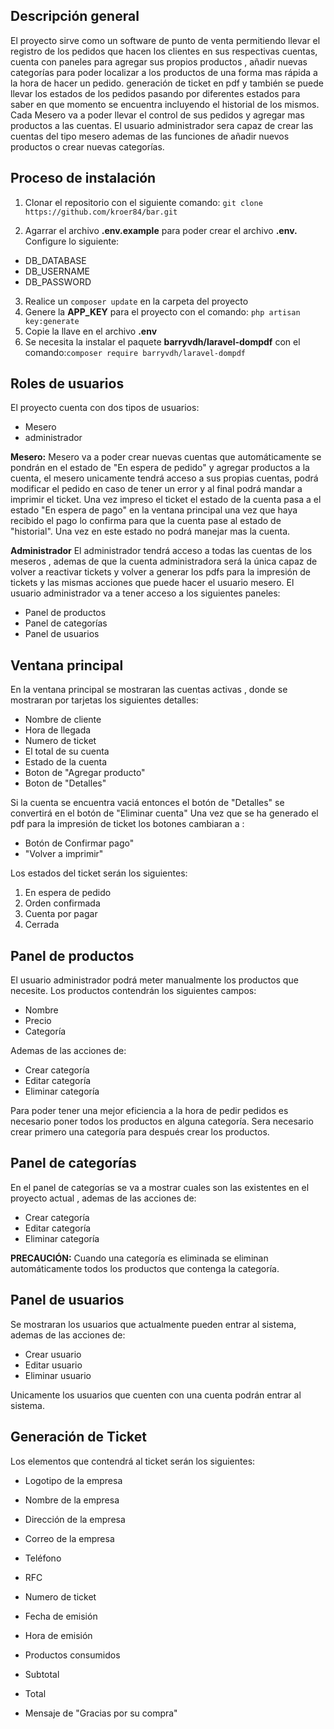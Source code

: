 ## Descripción general
El proyecto sirve como un software de punto de venta permitiendo llevar el registro de los pedidos que hacen los clientes 
en sus respectivas cuentas, cuenta con paneles para agregar sus propios productos , añadir nuevas categorías para poder
localizar a los productos de una forma mas rápida a la hora de hacer un pedido. generación de ticket en pdf y también se puede llevar los estados de los pedidos pasando por diferentes estados para saber en que momento se encuentra incluyendo el historial de los mismos.
Cada Mesero va a poder llevar el control de sus pedidos y agregar mas productos a las cuentas.
El usuario administrador sera capaz de crear las cuentas del tipo mesero ademas de las funciones de añadir nuevos productos o crear nuevas categorías.

## Proceso de instalación

1. Clonar el repositorio con el siguiente comando: ```git clone https://github.com/kroer84/bar.git```

2. Agarrar el archivo **.env.example** para poder crear el archivo **.env.** Configure lo siguiente: 
* DB_DATABASE
* DB_USERNAME
* DB_PASSWORD

3. Realice un ```composer update``` en la carpeta del proyecto
4. Genere la **APP_KEY** para el proyecto con el comando: ```php artisan key:generate```
5. Copie la llave en el archivo **.env**
6. Se necesita la instalar el paquete **barryvdh/laravel-dompdf** con el comando:```composer require barryvdh/laravel-dompdf```

## Roles de usuarios
El proyecto cuenta con dos tipos de usuarios:
* Mesero
* administrador

**Mesero:** Mesero va a poder crear nuevas cuentas que automáticamente se pondrán en el estado de "En espera de pedido" y agregar productos a la cuenta, el mesero unicamente tendrá acceso a sus propias cuentas, podrá modificar el pedido en caso de tener un error y al final podrá mandar a imprimir el ticket. Una vez impreso el ticket el estado de la cuenta pasa a el estado "En espera de pago" en la ventana principal una vez que haya recibido el pago lo confirma para que la cuenta pase al estado de "historial". Una vez en este estado no podrá manejar mas la cuenta.

**Administrador**
El administrador tendrá acceso a todas las cuentas de los meseros , ademas de que la cuenta administradora será la única capaz de volver a reactivar tickets y volver a generar los pdfs para la impresión de tickets y las mismas acciones que puede hacer el usuario mesero.
El usuario administrador va a tener acceso a los siguientes paneles:
* Panel de productos
* Panel de categorías
* Panel de usuarios

## Ventana principal 
En la ventana principal se mostraran las cuentas activas , donde se mostraran por tarjetas los siguientes detalles:
* Nombre de cliente
* Hora de llegada
* Numero de ticket
* El total de su cuenta
* Estado de la cuenta
* Boton de "Agregar producto"
* Boton de "Detalles"

Si la cuenta se encuentra vaciá entonces el botón de "Detalles" se convertirá en el botón de "Eliminar cuenta"
Una vez que se ha generado el pdf para la impresión de ticket los botones cambiaran a :
* Botón de Confirmar pago"
* "Volver a imprimir"

Los estados del ticket serán los siguientes:
1. En espera de pedido
2. Orden confirmada
3. Cuenta por pagar
4. Cerrada 

## Panel de productos
El usuario administrador podrá meter manualmente los productos que necesite.
Los productos contendrán los siguientes campos:
* Nombre
* Precio 
* Categoría

Ademas de las acciones de: 
* Crear categoría 
* Editar categoría
* Eliminar categoría

Para poder tener una mejor eficiencia a la hora de pedir pedidos es necesario poner todos los productos en alguna categoría.
Sera necesario crear primero una categoría para después crear los productos.

## Panel de categorías
En el panel de categorías se va a mostrar cuales son las existentes en el proyecto actual , ademas de las acciones de: 
* Crear categoría 
* Editar categoría
* Eliminar categoría

**PRECAUCIÓN:** Cuando una categoría es eliminada se eliminan automáticamente todos los productos que contenga la categoría.

## Panel de usuarios
Se mostraran los usuarios que actualmente pueden entrar al sistema, ademas de las acciones de: 
* Crear usuario
* Editar usuario
* Eliminar usuario

Unicamente los usuarios que cuenten con una cuenta podrán entrar al sistema.
 
## Generación de Ticket
Los elementos que contendrá al ticket serán los siguientes:
* Logotipo de la empresa
* Nombre de la empresa
* Dirección de la empresa
* Correo de la empresa
*  Teléfono
* RFC
* Numero de ticket
* Fecha de emisión
* Hora de emisión
* Productos consumidos

* Subtotal
* Total
* Mensaje de "Gracias por su compra"